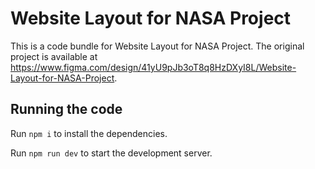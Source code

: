 
  # Website Layout for NASA Project

  This is a code bundle for Website Layout for NASA Project. The original project is available at https://www.figma.com/design/41yU9pJb3oT8q8HzDXyI8L/Website-Layout-for-NASA-Project.

  ## Running the code

  Run `npm i` to install the dependencies.

  Run `npm run dev` to start the development server.
  